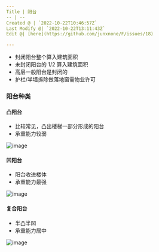 ```yaml
---
Title | 阳台
-- | --
Created @ | `2022-10-22T10:46:57Z`
Last Modify @| `2022-10-22T13:11:43Z`
Edit @| [here](https://github.com/junxnone/F/issues/18)

---
```

- 封闭阳台整个算入建筑面积
- 未封闭阳台的 1/2 算入建筑面积
- 高层一般阳台是封闭的
- 护栏/半墙拆除做落地窗需物业许可

### 阳台种类

#### 凸阳台

-  比较常见，凸出楼梯一部分形成的阳台
- 承重能力较弱

![image](https://user-images.githubusercontent.com/2216970/197334753-79b32c32-4c6a-4ba7-9adc-4eeddb979bdf.png)

#### 凹阳台

- 阳台收进楼体
- 承重能力最强

![image](https://user-images.githubusercontent.com/2216970/197334746-9718fa66-6675-48a6-808c-5e29f5e534a1.png)

#### 复合阳台

- 半凸半凹
- 承重能力居中

![image](https://user-images.githubusercontent.com/2216970/197334763-53da4770-fbd9-4564-842b-ef51fe34b51d.png)



